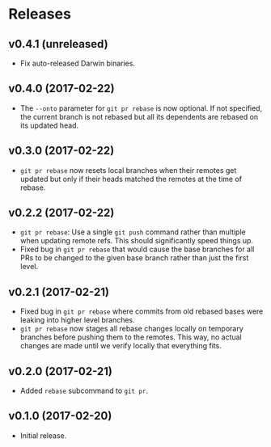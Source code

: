 Releases
========

v0.4.1 (unreleased)
-------------------

-   Fix auto-released Darwin binaries.


v0.4.0 (2017-02-22)
-------------------

-   The `--onto` parameter for `git pr rebase` is now optional. If not
    specified, the current branch is not rebased but all its dependents are
    rebased on its updated head.


v0.3.0 (2017-02-22)
-------------------

-   `git pr rebase` now resets local branches when their remotes get updated
    but only if their heads matched the remotes at the time of rebase.


v0.2.2 (2017-02-22)
-------------------

-   `git pr rebase`: Use a single `git push` command rather than multiple when
    updating remote refs. This should significantly speed things up.
-   Fixed bug in `git pr rebase` that would cause the base branches for all PRs
    to be changed to the given base branch rather than just the first level.


v0.2.1 (2017-02-21)
-------------------

-   Fixed bug in `git pr rebase` where commits from old rebased bases were
    leaking into higher level branches.
-   `git pr rebase` now stages all rebase changes locally on temporary branches
    before pushing them to the remotes. This way, no actual changes are made
    until we verify locally that everything fits.


v0.2.0 (2017-02-21)
-------------------

-   Added `rebase` subcommand to `git pr`.


v0.1.0 (2017-02-20)
-------------------

-   Initial release.

